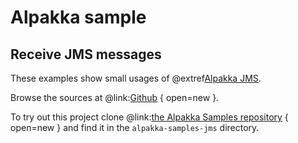# Alpakka sample

## Receive JMS messages

These examples show small usages of @extref[Alpakka JMS](alpakka:jms).

Browse the sources at @link:[Github](https://github.com/akka/alpakka-samples/tree/master/alpakka-sample-jms) { open=new }.

To try out this project clone @link:[the Alpakka Samples repository](https://github.com/akka/alpakka-samples) { open=new } and find it in the `alpakka-samples-jms` directory.
